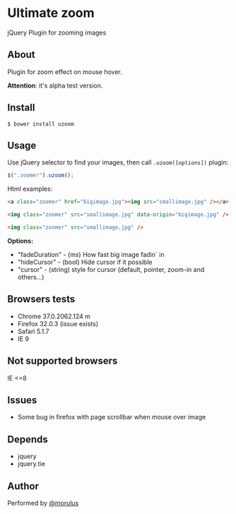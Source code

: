 Ultimate zoom
======

jQuery Plugin for zooming images

## About

Plugin for zoom effect on mouse hover.

__Attention__: it's alpha test version.

## Install
```npm
$ bower install uzoom
```

## Usage
Use jQuery selector to find your images, then call `.uzoom([options])` plugin:
```javascript
$(".zoomer").uzoom();
```

Html examples:
```html
<a class="zoomer" href="bigimage.jpg"><img src="smallimage.jpg" /></a>
```
```html
<img class="zoomer" src="smallimage.jpg" data-origin="bigimage.jpg" />
```

```html
<img class="zoomer" src="smallimage.jpg" />
```

__Options:__
- "fadeDuration" - (ms) How fast big image fadin` in
- "hideCursor" - (bool) Hide cursor if it possible
- "cursor" - (string) style for cursor (default, pointer, zoom-in and others...)

## Browsers tests
- Chrome 37.0.2062.124 m
- Firefox 32.0.3 (issue exists)
- Safari 5.1.7
- IE 9

## Not supported browsers
IE <=8

## Issues
- Some bug in firefox with page scrollbar when mouse over image

## Depends
- jquery
- jquery.tie

## Author
Performed by [@morulus](https://github.com/morulus)

